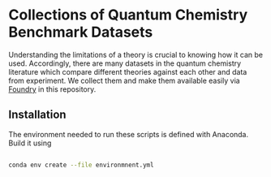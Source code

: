 # Collections of Quantum Chemistry Benchmark Datasets

Understanding the limitations of a theory is crucial to knowing how it can be used.
Accordingly, there are many datasets in the quantum chemistry literature which compare different theories against each other and data from experiment.
We collect them and make them available easily via [Foundry](https://foundry-ml.org/#/) in this repository.

## Installation

The environment needed to run these scripts is defined with Anaconda. 
Build it using 

```bash

conda env create --file environmnent.yml
```
